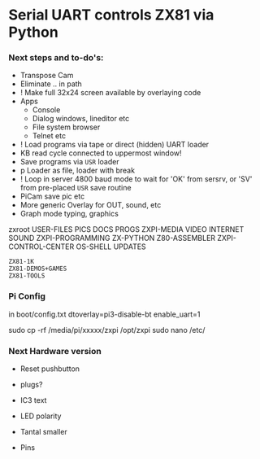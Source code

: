 

# Serial UART controls ZX81 via Python


### Next steps and to-do's:

* Transpose Cam
* Eliminate .. in path
* ! Make full 32x24 screen available by overlaying code
* Apps
    * Console
    * Dialog windows, lineditor etc
    * File system browser
    * Telnet etc
* ! Load programs via tape or direct (hidden) UART loader
* KB read cycle connected to uppermost window!
* Save programs via `USR` loader
* p Loader as file, loader with break
* ! Loop in server 4800 baud mode to wait for 'OK' from sersrv, or 'SV' from pre-placed `USR` save routine 
* PiCam save pic etc
* More generic Overlay for OUT, sound, etc
* Graph mode typing, graphics

zxroot
	USER-FILES				PICS DOCS PROGS
	ZXPI-MEDIA				VIDEO INTERNET SOUND 
	ZXPI-PROGRAMMING		ZX-PYTHON   Z80-ASSEMBLER
	ZXPI-CONTROL-CENTER		OS-SHELL  UPDATES
	
	ZX81-1K
	ZX81-DEMOS+GAMES
	ZX81-TOOLS


### Pi Config

in boot/config.txt
dtoverlay=pi3-disable-bt
enable_uart=1

sudo cp -rf /media/pi/xxxxx/zxpi /opt/zxpi
sudo nano /etc/


### Next Hardware version
* Reset pushbutton
* plugs?

* IC3 text
* LED polarity
* Tantal smaller
* Pins